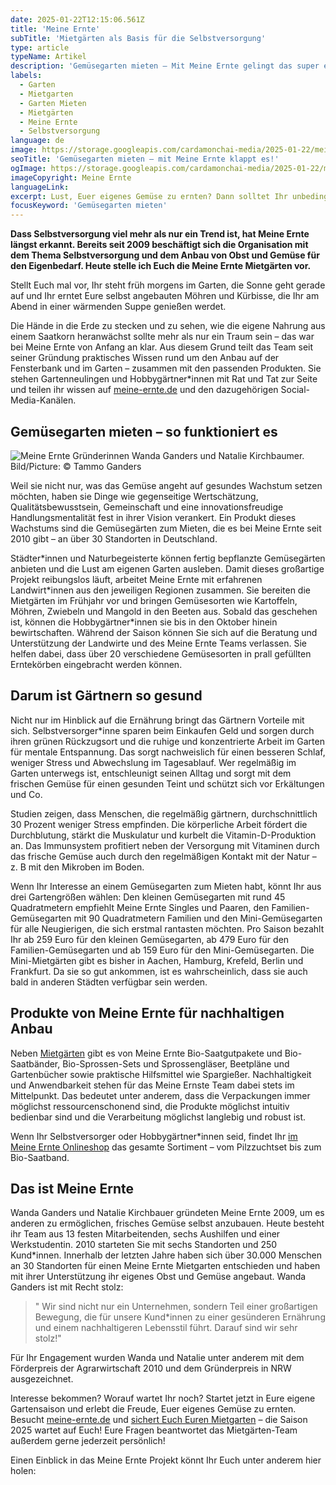 ```yaml
---
date: 2025-01-22T12:15:06.561Z
title: 'Meine Ernte'
subTitle: 'Mietgärten als Basis für die Selbstversorgung'
type: article
typeName: Artikel
description: 'Gemüsegarten mieten – Mit Meine Ernte gelingt das super einfach, günstig und nachhaltig. Erfahrt hier alles über das deutschlandweite Projekt und ihre Gründerinnen!'
labels:
  - Garten
  - Mietgarten
  - Garten Mieten
  - Mietgärten
  - Meine Ernte
  - Selbstversorgung
language: de
image: https://storage.googleapis.com/cardamonchai-media/2025-01-22/meine-ernte-gruenderinnen-wanda-ganders-natalie-kirchbaumer-soundsvegan-com-jpg-imagine-f8f8f8_cec3af_1024_768/640.webp
seoTitle: 'Gemüsegarten mieten – mit Meine Ernte klappt es!'
ogImage: https://storage.googleapis.com/cardamonchai-media/2025-01-22/meine-ernte-gruenderinnen-wanda-ganders-natalie-kirchbaumer-fotograf-tammo-ganders-soundsvegan-com-jpg-imagine-183808_7e7d64_1200_628/640.webp
imageCopyright: Meine Ernte
languageLink:
excerpt: Lust, Euer eigenes Gemüse zu ernten? Dann solltet Ihr unbedingt weiterlesen! Dass Selbstversorgung viel mehr als nur ein Trend ist, hat Meine Ernte nämlich längst erkannt. Bereits seit 2009 beschäftigt sich die Organisation mit dem Thema Selbstversorgung und dem Anbau von Obst und Gemüse für den Eigenbedarf. In diesem Artikel stelle ich Euch die Meine Ernte Mietgärten vor – inklusive Statement von Gründerin Wanda.
focusKeyword: 'Gemüsegarten mieten'
---
```


**Dass Selbstversorgung viel mehr als nur ein Trend ist, hat Meine Ernte längst erkannt. Bereits seit 2009 beschäftigt sich die Organisation mit dem Thema Selbstversorgung und dem Anbau von Obst und Gemüse für den Eigenbedarf. Heute stelle ich Euch die Meine Ernte Mietgärten vor.**

Stellt Euch mal vor, Ihr steht früh morgens im Garten, die Sonne geht gerade auf und Ihr erntet Eure selbst angebauten Möhren und Kürbisse, die Ihr am Abend in einer wärmenden Suppe genießen werdet.

Die Hände in die Erde zu stecken und zu sehen, wie die eigene Nahrung aus einem Saatkorn heranwächst sollte mehr als nur ein Traum sein – das war bei Meine Ernte von Anfang an klar. Aus diesem Grund teilt das Team seit seiner Gründung praktisches Wissen rund um den Anbau auf der Fensterbank und im Garten – zusammen mit den passenden Produkten. Sie stehen Gartenneulingen und Hobbygärtner\*innen mit Rat und Tat zur Seite und teilen ihr wissen auf [meine-ernte.de](https://tidd.ly/4h3WaRU) und den dazugehörigen Social-Media-Kanälen.

## Gemüsegarten mieten – so funktioniert es

![Meine Ernte Gründerinnen Wanda Ganders und Natalie Kirchbaumer. Bild/Picture: © Tammo Ganders](https://storage.googleapis.com/cardamonchai-media/2025-01-22/meine-ernte-gruenderinnen-wanda-ganders-natalie-kirchbaumer-fotograf-tammo-ganders-soundsvegan-com-jpg-imagine-080808_727360_1024_768/640.webp 'Meine Ernte Gründerinnen Wanda Ganders und Natalie Kirchbaumer. Bild/Picture: © Tammo Ganders')

Weil sie nicht nur, was das Gemüse angeht auf gesundes Wachstum setzen möchten, haben sie Dinge wie gegenseitige Wertschätzung, Qualitätsbewusstsein, Gemeinschaft und eine innovationsfreudige Handlungsmentalität fest in ihrer Vision verankert. Ein Produkt dieses Wachstums sind die Gemüsegärten zum Mieten, die es bei Meine Ernte seit 2010 gibt – an über 30 Standorten in Deutschland.

Städter\*innen und Naturbegeisterte können fertig bepflanzte Gemüsegärten anbieten und die Lust am eigenen Garten ausleben. Damit dieses großartige Projekt reibungslos läuft, arbeitet Meine Ernte mit erfahrenen Landwirt\*innen aus den jeweiligen Regionen zusammen. Sie bereiten die Mietgärten im Frühjahr vor und bringen Gemüsesorten wie Kartoffeln, Möhren, Zwiebeln und Mangold in den Beeten aus. Sobald das geschehen ist, können die Hobbygärtner\*innen sie bis in den Oktober hinein bewirtschaften. Während der Saison können Sie sich auf die Beratung und Unterstützung der Landwirte und des Meine Ernte Teams verlassen. Sie helfen dabei, dass über 20 verschiedene Gemüsesorten in prall gefüllten Erntekörben eingebracht werden können.

## Darum ist Gärtnern so gesund

Nicht nur im Hinblick auf die Ernährung bringt das Gärtnern Vorteile mit sich. Selbstversorger\*inne sparen beim Einkaufen Geld und sorgen durch ihren grünen Rückzugsort und die ruhige und konzentrierte Arbeit im Garten für mentale Entspannung. Das sorgt nachweislich für einen besseren Schlaf, weniger Stress und Abwechslung im Tagesablauf. Wer regelmäßig im Garten unterwegs ist, entschleunigt seinen Alltag und sorgt mit dem frischen Gemüse für einen gesunden Teint und schützt sich vor Erkältungen und Co.

Studien zeigen, dass Menschen, die regelmäßig gärtnern, durchschnittlich 30 Prozent weniger Stress empfinden. Die körperliche Arbeit fördert die Durchblutung, stärkt die Muskulatur und kurbelt die Vitamin-D-Produktion an. Das Immunsystem profitiert neben der Versorgung mit Vitaminen durch das frische Gemüse auch durch den regelmäßigen Kontakt mit der Natur – z. B mit den Mikroben im Boden.

Wenn Ihr Interesse an einem Gemüsegarten zum Mieten habt, könnt Ihr aus drei Gartengrößen wählen: Den kleinen Gemüsegarten mit rund 45 Quadratmetern empfiehlt Meine Ernte Singles und Paaren, den Familien-Gemüsegarten mit 90 Quadratmetern Familien und den Mini-Gemüsegarten für alle Neugierigen, die sich erstmal rantasten möchten. Pro Saison bezahlt Ihr ab 259 Euro für den kleinen Gemüsegarten, ab 479 Euro für den Familien-Gemüsegarten und ab 159 Euro für den Mini-Gemüsegarten. Die Mini-Mietgärten gibt es bisher in Aachen, Hamburg, Krefeld, Berlin und Frankfurt. Da sie so gut ankommen, ist es wahrscheinlich, dass sie auch bald in anderen Städten verfügbar sein werden.

## Produkte von Meine Ernte für nachhaltigen Anbau

Neben [Mietgärten](https://tidd.ly/42jRmDp) gibt es von Meine Ernte Bio-Saatgutpakete und Bio-Saatbänder, Bio-Sprossen-Sets und Sprossengläser, Beetpläne und Gartenbücher sowie praktische Hilfsmittel wie Spargießer. Nachhaltigkeit und Anwendbarkeit stehen für das Meine Ernste Team dabei stets im Mittelpunkt. Das bedeutet unter anderem, dass die Verpackungen immer möglichst ressourcenschonend sind, die Produkte möglichst intuitiv bedienbar sind und die Verarbeitung möglichst langlebig und robust ist.

Wenn Ihr Selbstversorger oder Hobbygärtner\*innen seid, findet Ihr [im Meine Ernte Onlineshop](https://tidd.ly/40Mf7lh) das gesamte Sortiment – vom Pilzzuchtset bis zum Bio-Saatband.

## Das ist Meine Ernte

Wanda Ganders und Natalie Kirchbauer gründeten Meine Ernte 2009, um es anderen zu ermöglichen, frisches Gemüse selbst anzubauen. Heute besteht ihr Team aus 13 festen Mitarbeitenden, sechs Aushilfen und einer Werkstudentin. 2010 starteten Sie mit sechs Standorten und 250 Kund\*innen. Innerhalb der letzten Jahre haben sich über 30.000 Menschen an 30 Standorten für einen Meine Ernte Mietgarten entschieden und haben mit ihrer Unterstützung ihr eigenes Obst und Gemüse angebaut. Wanda Ganders ist mit Recht stolz:

> " Wir sind nicht nur ein Unternehmen, sondern Teil einer großartigen Bewegung, die für unsere Kund\*innen zu einer gesünderen Ernährung und einem nachhaltigeren Lebensstil führt. Darauf sind wir sehr stolz!"

Für Ihr Engagement wurden Wanda und Natalie unter anderem mit dem Förderpreis der Agrarwirtschaft 2010 und dem Gründerpreis in NRW ausgezeichnet.

Interesse bekommen? Worauf wartet Ihr noch? Startet jetzt in Eure eigene Gartensaison und erlebt die Freude, Euer eigenes Gemüse zu ernten. Besucht [meine-ernte.de](https://tidd.ly/4h3WaRU) und [sichert Euch Euren Mietgarten](https://tidd.ly/42jRmDp) – die Saison 2025 wartet auf Euch! Eure Fragen beantwortet das Mietgärten-Team außerdem gerne jederzeit persönlich!

Einen Einblick in das Meine Ernte Projekt könnt Ihr Euch unter anderem hier holen:

<YouTube id="TlU5qitK98c" />
